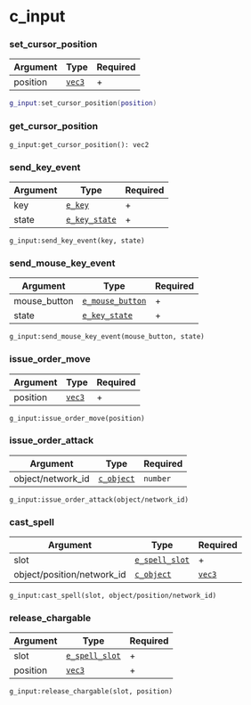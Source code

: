 # c\_input

### set\_cursor\_position

| Argument | Type                             | Required |
| -------- | -------------------------------- | -------- |
| position | [`vec3`](../structs/vec3.md)     | +        |

```lua
g_input:set_cursor_position(position)
```

### get\_cursor\_position

```
g_input:get_cursor_position(): vec2
```

### send\_key\_event

| Argument | Type                                           | Required |
| -------- | ---------------------------------------------- | -------- |
| key      | [`e_key`](../enums/e\_key.md)                  | +        |
| state    | [`e_key_state`](../enums/e\_key\_state.md)     | +        |

```
g_input:send_key_event(key, state)
```

### send\_mouse\_key\_event

| Argument      | Type                                                 | Required |
| ------------- | ---------------------------------------------------- | -------- |
| mouse\_button | [`e_mouse_button`](../enums/e\_mouse\_button.md)     | +        |
| state         | [`e_key_state`](../enums/e\_key\_state.md)           | +        |

```
g_input:send_mouse_key_event(mouse_button, state)
```

### issue\_order\_move

| Argument | Type                             | Required |
| -------- | -------------------------------- | -------- |
| position | [`vec3`](../structs/vec3.md)     | +        |

```
g_input:issue_order_move(position)
```

### issue\_order\_attack

| Argument           | Type                                     | Required |
| ------------------ | ---------------------------------------- | -------- |
| object/network\_id | [`c_object`](c\_object.md) | `number`   | +        |

```
g_input:issue_order_attack(object/network_id)
```

### cast\_spell

| Argument                    | Type                                                                    | Required |
| --------------------------- | ----------------------------------------------------------------------- | -------- |
| slot                        | [`e_spell_slot`](../enums/e\_spell\_slot.md)                            | +        |
| object/position/network\_id | [`c_object`](c\_object.md) | [`vec3`](../structs/vec3.md) | `number` | -        |

```
g_input:cast_spell(slot, object/position/network_id)
```

### release\_chargable

| Argument | Type                                             | Required |
| -------- | ------------------------------------------------ | -------- |
| slot     | [`e_spell_slot`](../enums/e\_spell\_slot.md) | +        |
| position | [`vec3`](../structs/vec3.md)                 | +        |

```
g_input:release_chargable(slot, position)
```
